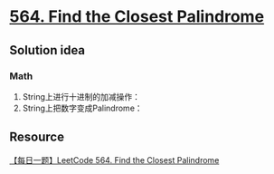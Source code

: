 # [564. Find the Closest Palindrome](https://leetcode.com/problems/find-the-closest-palindrome/description/)

## Solution idea
### Math
1. String上进行十进制的加减操作：
2. String上把数字变成Palindrome：

## Resource
[【每日一题】LeetCode 564. Find the Closest Palindrome](https://www.youtube.com/watch?v=IdhV2dcvvSw&ab_channel=HuifengGuan)
